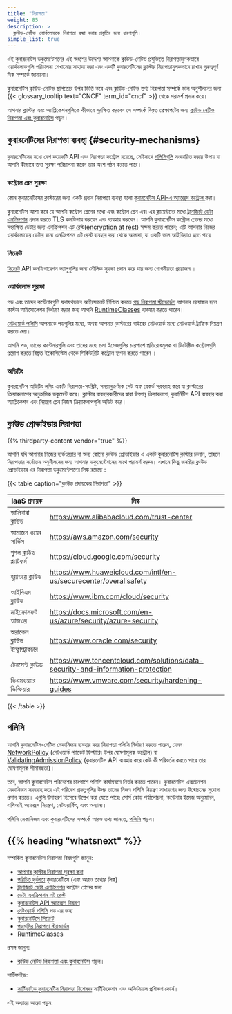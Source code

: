 ```yaml
---
title: "নিরাপত্তা"
weight: 85
description: >
  ক্লাউড-নেটিভ ওয়ার্কলোডকে নিরাপত্তা রক্ষা করার প্রস্তুতির জন্য ধারণাগুলি।
simple_list: true
---
```


এই কুবারনেটিস ডকুমেন্টেশনের এই অংশের উদ্দেশ্য আপনাকে ক্লাউড-নেটিভ প্রযুক্তিতে
নিরাপত্তামুলকভাবে ওয়ার্কলোডগুলি পরিচালনা শেখানোর সাহায্য করা এবং একটি কুবারনেটিসের ক্লাস্টার
নিরাপত্তামুলকভাবে রাখার গুরুত্বপূর্ণ দিক সম্পর্কে জানানো।

কুবারনেটিস ক্লাউড-নেটিভ স্থাপত্যের উপর ভিত্তি করে এবং ক্লাউড-নেটিভ তথ্য নিরাপত্তা সম্পর্কে ভাল অনুশীলনের
জন্য {{< glossary_tooltip text="CNCF" term_id="cncf" >}} থেকে 
পরামর্শ প্রদান করে।

আপনার ক্লাস্টার এবং অ্যাপ্লিকেশনগুলিকে কীভাবে সুরক্ষিত করবেন 
সে সম্পর্কে বিস্তৃত প্রেক্ষাপটের জন্য
[ক্লাউড নেটিভ নিরাপত্তা এবং কুবারনেটিস](/bn/docs/concepts/security/cloud-native-security/) পড়ুন।

## কুবারনেটিসের নিরাপত্তা ব্যবস্থা {#security-mechanisms}

কুবারনেটিসের মধ্যে বেশ কয়েকটি API এবং নিরাপত্তা কন্ট্রোল রয়েছে,
সেইসাথে [পলিসিগুলি](#পলিসি) সংজ্ঞায়িত করার উপায় যা আপনি কীভাবে তথ্য সুরক্ষা পরিচালনা করেন তার অংশ গঠন করতে পারে।

### কন্ট্রোল প্লেন সুরক্ষা

কোন কুবারনেটিসের ক্লাস্টারের জন্য একটি প্রধান নিরাপত্তা ব্যবস্থা হলো
[কুবারনেটিস API-এ অ্যাক্সেস কন্ট্রোল ](bn/docs/concepts/security/controlling-access) করা।

কুবারনেটিস আশা করে যে আপনি কন্ট্রোল প্লেনের মধ্যে এবং কন্ট্রোল প্লেন এবং এর ক্লায়েন্টদের মধ্যে
[ট্রানজিটে ডেটা এনক্রিপশন](/bn/docs/tasks/tls/managing-tls-in-a-cluster/)
প্রদান করতে TLS কনফিগার করবেন এবং ব্যবহার করবেন। আপনি কুবারনেটিস কন্ট্রোল প্লেনের মধ্যে
সংরক্ষিত ডেটার জন্য [এনক্রিপশন এট রেস্ট(encryption at rest)](/bn/docs/tasks/administer-cluster/encrypt-data/) সক্ষম করতে পারেন;
এটি আপনার নিজের ওয়ার্কলোডের ডেটার জন্য এনক্রিপশন এট রেস্ট ব্যবহার করা থেকে আলাদা,
যা একটি ভাল আইডিয়াও হতে পারে

### সিক্রেট

[সিক্রেট](/bn/docs/concepts/configuration/secret/) API কনফিগারেশন ভ্যালুগুলির জন্য মৌলিক
সুরক্ষা প্রদান করে যার জন্য গোপনীয়তা প্রয়োজন ।

### ওয়ার্কলোড সুরক্ষা

পড এবং তাদের কন্টেনারগুলি যথাযথভাবে আইসোলেট নিশ্চিত করতে
[পড নিরাপত্তা স্ট্যান্ডার্ডস](/bn/docs/concepts/security/pod-security-standards/)
আপনার প্রয়োজন হলে কাস্টম আইসোলেশন নির্ধারণ করার জন্য আপনি
[RuntimeClasses](/bn/docs/concepts/containers/runtime-class) ব্যবহার করতে পারেন।

[নেটওয়ার্ক পলিসি](/bn/docs/concepts/services-networking/network-policies/) আপনাকে 
পডগুলির মধ্যে, অথবা আপনার ক্লাস্টারের বাইরের নেটওয়ার্ক মধ্যে নেটওয়ার্ক ট্রাফিক নিয়ন্ত্রণ করতে দেয়।

আপনি পড, তাদের কন্টেনারগুলি এবং তাদের মধ্যে চলা ইমেজগুলির চারপাশে প্রতিরোধমূলক বা ডিটেক্টিভ
কন্ট্রোলগুলি প্রয়োগ করতে বিস্তৃত ইকোসিস্টেম থেকে সিকিউরিটি কন্ট্রোল স্থাপন করতে পারেন ।

### অডিটিং

কুবারনেটিস [অডিটিং লগিং](/bn/docs/tasks/debug/debug-cluster/audit/) একটি নিরাপত্তা-সংশ্লিষ্ট,
সময়ানুক্রমিক সেট অফ রেকর্ড সরবরাহ করে যা ক্লাস্টারের ক্রিয়াকলাপের অনুক্রমিক ডকুমেন্ট করে। ক্লাস্টার 
ব্যবহারকারীদের দ্বারা উত্পন্ন ক্রিয়াকলাপ, কুবার্নিটিস API ব্যবহার করা অ্যাপ্লিকেশন এবং নিয়ন্ত্রণ প্লেন নিজস্ব
ক্রিয়াকলাপগুলি অডিট করে।

## ক্লাউড প্রোভাইডার নিরাপত্তা

{{% thirdparty-content vendor="true" %}}

আপনি যদি আপনার নিজের হার্ডওয়্যার বা অন্য কোনো ক্লাউড প্রোভাইডার এ একটি কুবারনেটিস ক্লাস্টার চালান,
তাহলে নিরাপত্তার সর্বোত্তম অনুশীলনের জন্য আপনার ডকুমেন্টেশনের সাথে পরামর্শ করুন।
এখানে কিছু জনপ্রিয় ক্লাউড প্রোভাইডার এর নিরাপত্তা ডকুমেন্টেশনের লিঙ্ক রয়েছে :

{{< table caption="ক্লাউড প্রদায়কের নিরাপত্তা" >}}

IaaS প্রদায়ক        | লিঙ্ক |
-------------------- | ------------ |
আলিবাবা ক্লাউড | https://www.alibabacloud.com/trust-center |
আমাজন ওয়েব সার্ভিস | https://aws.amazon.com/security |
গুগল ক্লাউড প্ল্যাটফর্ম | https://cloud.google.com/security |
হুয়াওয়ে ক্লাউড | https://www.huaweicloud.com/intl/en-us/securecenter/overallsafety |
আইবিএম ক্লাউড | https://www.ibm.com/cloud/security |
মাইক্রোসফট আজওর | https://docs.microsoft.com/en-us/azure/security/azure-security |
অরাকেল ক্লাউড ইন্ফ্রাস্ট্রাকচার | https://www.oracle.com/security |
টেনসেন্ট ক্লাউড | https://www.tencentcloud.com/solutions/data-security-and-information-protection |
ভিএমওয়্যার ভিস্ফিয়ার | https://www.vmware.com/security/hardening-guides |

{{< /table >}}

## পলিসি

আপনি কুবারনেটিস-নেটিভ মেকানিজম ব্যবহার করে নিরাপত্তা পলিসি নির্ধারণ করতে পারেন,
যেমন [NetworkPolicy](/bn/docs/concepts/services-networking/network-policies/)
(নেটওয়ার্ক প্যাকেট ফিল্টারিং উপর ঘোষণামূলক কন্ট্রোল) বা
[ValidatingAdmissionPolicy](/bn/docs/reference/access-authn-authz/validating-admission-policy/)
(কুবারনেটিস API ব্যবহার করে কেউ কী পরিবর্তন করতে পারে তার ঘোষণামূলক সীমাবদ্ধতা)।

তবে, আপনি কুবারনেটিস পরিবেশের চারপাশে পলিসি কার্যান্বয়নে নির্ভর করতে পারেন। কুবারনেটিস এক্সটেনশন মেকানিজম সরবরাহ করে
এই পরিবেশ প্রকল্পগুলির উপর তাদের নিজস্ব পলিসি নিয়ন্ত্রণ সাধারণের জন্য
উন্মোচনের সুযোগ প্রদান করতে। এগুলি উদাহরণ হিসেবে উল্লেখ করা যেতে পারে:
সোর্স কোড পর্যালোচনা, কন্টেনার ইমেজ অনুমোদন, এপিআই অ্যাক্সেস নিয়ন্ত্রণ,
নেটওয়ার্কিং, এবং অন্যান্য।

পলিসি মেকানিজম এবং কুবারনেটিসের সম্পর্কে আরও তথ্য জানতে,
[পলিসি](/bn/docs/concepts/policy/) পড়ুন।

## {{% heading "whatsnext" %}}

সম্পর্কিত কুবারনেটিস নিরাপত্তা বিষয়গুলি জানুন:

* [আপনার ক্লাস্টার নিরাপত্তা সুরক্ষা করা](/bn/docs/tasks/administer-cluster/securing-a-cluster/)
* [পরিচিত দুর্বলতা](/bn/docs/reference/issues-security/official-cve-feed/)
  কুবারনেটিসে (এবং আরও তথ্যের লিঙ্ক)
* [ট্রানজিটে ডেটা এনক্রিপশন](/bn/docs/tasks/tls/managing-tls-in-a-cluster/) কন্ট্রোল প্লেনের জন্য
* [ডেটা এনক্রিপশন এট রেস্ট](/bn/docs/tasks/administer-cluster/encrypt-data/)
* [কুবারনেটিস API অ্যাক্সেস নিয়ন্ত্রণ](/bn/docs/concepts/security/controlling-access)
* [নেটওয়ার্ক পলিসি](/bn/docs/concepts/services-networking/network-policies/) পড এর জন্য
* [কুবারনেটিসে সিক্রেট](/bn/docs/concepts/configuration/secret/)
* [পডগুলির নিরাপত্তা স্ট্যান্ডার্ডস](/bn/docs/concepts/security/pod-security-standards/)
* [RuntimeClasses](/bn/docs/concepts/containers/runtime-class)

প্রসঙ্গ জানুন:

<!-- if changing this, also edit the front matter of content/en/docs/concepts/security/cloud-native-security.md to match; check the no_list setting -->
* [ক্লাউড নেটিভ নিরাপত্তা এবং কুবারনেটিস](/bn/docs/concepts/security/cloud-native-security/) পড়ুন।

সার্টিফাইড:

* [সার্টিফাইড কুবারনেটিস নিরাপত্তা বিশেষজ্ঞ](https://training.linuxfoundation.org/certification/certified-kubernetes-security-specialist/)
  সার্টিফিকেশন এবং অফিসিয়াল প্রশিক্ষণ কোর্স।

এই অধ্যায়ে আরো পড়ুন:

